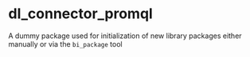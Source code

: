 # dl_connector_promql

A dummy package used for initialization of new library packages
either manually or via the `bi_package` tool
